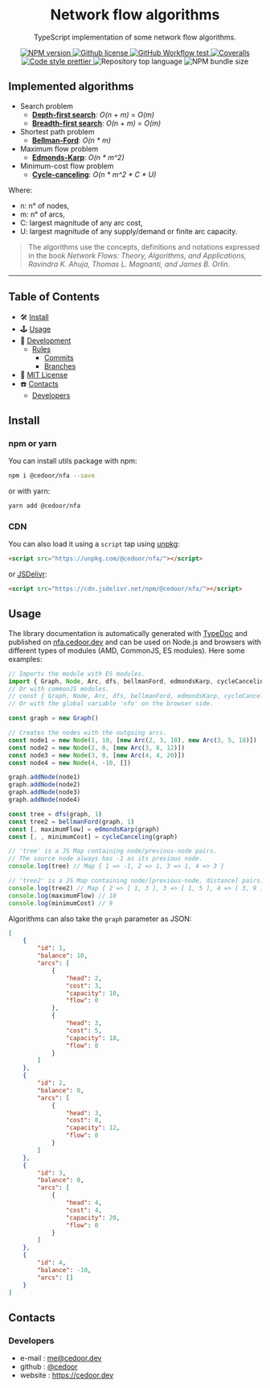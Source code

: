 <p align="center">
    <h1 align="center">
        Network flow algorithms
    </h1>
    <p align="center">TypeScript implementation of some network flow algorithms.</p>
</p>

<p align="center">
    <a href="https://www.npmjs.com/package/@cedoor/nfa" target="_blank">
        <img alt="NPM version" src="https://img.shields.io/npm/v/@cedoor/nfa?style=flat-square">
    </a>
    <a href="https://github.com/cedoor/network-flow-algorithms/blob/master/LICENSE" target="_blank">
        <img alt="Github license" src="https://img.shields.io/github/license/cedoor/network-flow-algorithms.svg?style=flat-square">
    </a>
    <a href="https://github.com/cedoor/network-flow-algorithms/actions?query=workflow%3Atest" target="_blank">
        <img alt="GitHub Workflow test" src="https://img.shields.io/github/workflow/status/cedoor/network-flow-algorithms/test?label=test&style=flat-square&logo=github">
    </a>
    <a href='https://coveralls.io/github/cedoor/network-flow-algorithms?branch=main' target="_blank">
        <img alt="Coveralls" src="https://img.shields.io/coveralls/github/cedoor/network-flow-algorithms/main?style=flat-square&logo=coveralls">
    </a>
    <a href="https://prettier.io/" target="_blank">
        <img alt="Code style prettier" src="https://img.shields.io/badge/code%20style-prettier-f8bc45?style=flat-square&logo=prettier">
    </a>
    <img alt="Repository top language" src="https://img.shields.io/github/languages/top/cedoor/network-flow-algorithms?style=flat-square&logo=typescript">
    <img alt="NPM bundle size" src="https://img.shields.io/bundlephobia/min/@cedoor/nfa?style=flat-square">
</p>

## Implemented algorithms

-   Search problem
    -   [**Depth-first search**](https://nfa.cedoor.dev/globals.html#dfs): _O(n + m)_ = _O(m)_
    -   [**Breadth-first search**](https://nfa.cedoor.dev/globals.html#bfs): _O(n + m)_ = _O(m)_
-   Shortest path problem
    -   [**Bellman-Ford**](https://nfa.cedoor.dev/globals.html#bellmanford): _O(n * m)_
-   Maximum flow problem
    -   [**Edmonds-Karp**](https://nfa.cedoor.dev/globals.html#edmondskarp): _O(n * m^2)_
-   Minimum-cost flow problem
    -   [**Cycle-canceling**](https://nfa.cedoor.dev/globals.html#cyclecanceling): _O(n * m^2 * C * U)_

Where:

-   n: n° of nodes,
-   m: n° of arcs,
-   C: largest magnitude of any arc cost,
-   U: largest magnitude of any supply/demand or finite arc capacity.

> The algorithms use the concepts, definitions and notations expressed in the book _Network Flows: Theory, Algorithms, and Applications, Ravindra K. Ahuja, Thomas L. Magnanti, and James B. Orlin_.

---

## Table of Contents

-   🛠 [Install](#install)
-   🕹 [Usage](#usage)
-   🔬 [Development](#development)
    -   [Rules](#scroll-rules)
        -   [Commits](https://github.com/cedoor/cedoor/tree/main/git#commits-rules)
        -   [Branches](https://github.com/cedoor/cedoor/tree/main/git#branch-rules)
-   🧾 [MIT License](https://github.com/cedoor/network-flow-algorithms/blob/master/LICENSE)
-   ☎️ [Contacts](#contacts)
    -   [Developers](#developers)

## Install

### npm or yarn

You can install utils package with npm:

```bash
npm i @cedoor/nfa --save
```

or with yarn:

```bash
yarn add @cedoor/nfa
```

### CDN

You can also load it using a `script` tap using [unpkg](https://unpkg.com/):

```html
<script src="https://unpkg.com/@cedoor/nfa/"></script>
```

or [JSDelivr](https://www.jsdelivr.com/):

```html
<script src="https://cdn.jsdelivr.net/npm/@cedoor/nfa/"></script>
```

## Usage

The library documentation is automatically generated with [TypeDoc](https://typedoc.org/) and published on [nfa.cedoor.dev](https://nfa.cedoor.dev)
and can be used on Node.js and browsers with different types of modules (AMD, CommonJS, ES modules). Here some examples:

```javascript
// Imports the module with ES modules.
import { Graph, Node, Arc, dfs, bellmanFord, edmondsKarp, cycleCanceling } from "@cedoor/nfa"
// Or with commonJS modules.
// const { Graph, Node, Arc, dfs, bellmanFord, edmondsKarp, cycleCanceling } = require("@cedoor/nfa")
// Or with the global variable 'nfo' on the browser side.

const graph = new Graph()

// Creates the nodes with the outgoing arcs.
const node1 = new Node(1, 10, [new Arc(2, 3, 10), new Arc(3, 5, 18)])
const node2 = new Node(2, 0, [new Arc(3, 8, 12)])
const node3 = new Node(3, 0, [new Arc(4, 4, 20)])
const node4 = new Node(4, -10, [])

graph.addNode(node1)
graph.addNode(node2)
graph.addNode(node3)
graph.addNode(node4)

const tree = dfs(graph, 1)
const tree2 = bellmanFord(graph, 1)
const [, maximumFlow] = edmondsKarp(graph)
const [, , minimumCost] = cycleCanceling(graph)

// 'tree' is a JS Map containing node/previous-node pairs.
// The source node always has -1 as its previous node.
console.log(tree) // Map { 1 => -1, 2 => 1, 3 => 1, 4 => 3 }

// 'tree2' is a JS Map containing node/[previous-node, distance] pairs.
console.log(tree2) // Map { 2 => [ 1, 3 ], 3 => [ 1, 5 ], 4 => [ 3, 9 ] }
console.log(maximumFlow) // 10
console.log(minimumCost) // 9
```

Algorithms can also take the `graph` parameter as JSON:

```json
[
    {
        "id": 1,
        "balance": 10,
        "arcs": [
            {
                "head": 2,
                "cost": 3,
                "capacity": 10,
                "flow": 0
            },
            {
                "head": 3,
                "cost": 5,
                "capacity": 18,
                "flow": 0
            }
        ]
    },
    {
        "id": 2,
        "balance": 0,
        "arcs": [
            {
                "head": 3,
                "cost": 8,
                "capacity": 12,
                "flow": 0
            }
        ]
    },
    {
        "id": 3,
        "balance": 0,
        "arcs": [
            {
                "head": 4,
                "cost": 4,
                "capacity": 20,
                "flow": 0
            }
        ]
    },
    {
        "id": 4,
        "balance": -10,
        "arcs": []
    }
]
```

## Contacts

### Developers

-   e-mail : me@cedoor.dev
-   github : [@cedoor](https://github.com/cedoor)
-   website : https://cedoor.dev

